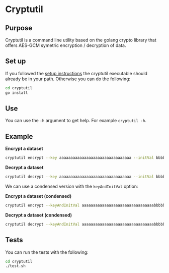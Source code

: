 # Cryptutil

## Purpose

Cryptutil is a command line utility based on the golang crypto library that
offers AES-GCM symetric encryption / decryption of data.

## Set up

If you followed the [setup instructions](setup.md#generate-the-executables) the
cryptutil executable should already be in your path. Otherwise you can do the
following:

```bash
cd cryptutil
go install
```

## Use

You can use the `-h` argument to get help. For example `cryptutil -h`.

## Example


**Encrypt a dataset**

```bash
cryptutil encrypt --key aaaaaaaaaaaaaaaaaaaaaaaaaaaaaaaa --initVal bbbbbbbbbbbbbbbbbbbbbbbb --readData -export < titanic.csv > titanic.csv.aes
```

**Decrypt a dataset**

```bash
cryptutil decrypt --key aaaaaaaaaaaaaaaaaaaaaaaaaaaaaaaa --initVal bbbbbbbbbbbbbbbbbbbbbbbb --readData -export < titanic.csv.aes > titanic.csv  
```

We can use a condensed version with the `keyAndInitVal` option: 

**Encrypt a dataset (condensed)**

```bash
cryptutil encrypt --keyAndInitVal aaaaaaaaaaaaaaaaaaaaaaaaaaaaaaaabbbbbbbbbbbbbbbbbbbbbbbb --readData -export < titanic.csv > titanic.csv.aes
```

**Decrypt a dataset (condensed)**

```bash
cryptutil decrypt --keyAndInitVal aaaaaaaaaaaaaaaaaaaaaaaaaaaaaaaabbbbbbbbbbbbbbbbbbbbbbbb --readData -export < titanic.csv.aes > titanic.csv  
```

## Tests

You can run the tests with the following:

```bash
cd cryptutil
./test.sh
```